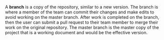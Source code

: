 A **branch** is a copy of the repository, similar to a new version. The branch is where a member of the team can commit their changes and make edits to avoid working on the master branch. After work is completed on the branch, then the user can submit a pull request to their team member to merge their work on the original repository. The master branch is the master copy of the project that is a working document and would be the effective version.

